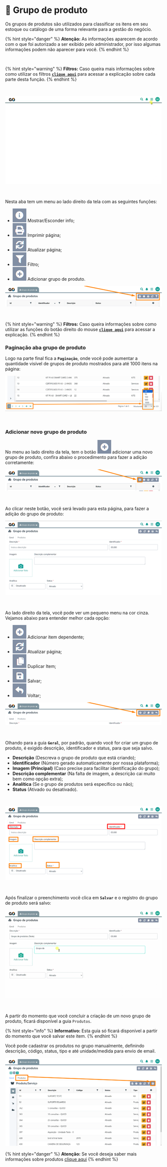 # 🧩 Grupo de produto

Os grupos de produtos são utilizados para classificar os itens em seu estoque ou catálogo de uma forma relevante para a gestão do negócio. 

{% hint style="danger" %}
**Atenção:** As informações aparecem de acordo com o que foi autorizado a ser exibido pelo administrador, por isso algumas informações podem não aparecer para você.
{% endhint %}

<br>

{% hint style="warning" %}
**Filtros:** Caso queira mais informações sobre como utilizar os filtros [**`clique aqui`**](/erp-v2/primeiro_acesso/filtros.md) para acessar a explicação sobre cada parte desta função.
{% endhint %}

<br>

![](/erp-v2/assets/funcionalidades/grupo_produto/aba_grupo_produto.gif)

<br>

Nesta aba tem um menu ao lado direito da tela com as seguintes funções:

- <img src="/erp-v2/assets/icon_exibir.png" alt="" data-size="line"> Mostrar/Esconder info;
- <img src="/erp-v2/assets/icon_imprimir.png" alt="" data-size="line"> Imprimir página;
- <img src="/erp-v2/assets/icon_atualizar.png" alt="" data-size="line"> Atualizar página;
- <img src="/erp-v2/assets/icon_filtro.png" alt="" data-size="line"> Filtro;
- <img src="/erp-v2/assets/icon_add.png" alt="" data-size="line"> Adicionar grupo de produto.

![](/erp-v2/assets/funcionalidades/grupo_produto/aba_grupo_produto_menu.png)

<br>

{% hint style="warning" %}
**Filtros:** Caso queira informações sobre como utilizar as funções do botão direito do mouse [**`clique aqui`**](/erp-v2/primeiro_acesso/filtros.md) para acessar a explicação.
{% endhint %}

### Paginação aba grupo de produto

Logo na parte final fica a **`Paginação`**, onde você pode aumentar a quantidade visível de grupos de produto mostrados para até 1000 itens na página:

![](/erp-v2/assets/funcionalidades/servicos/aba_servicos_paginacao.png)

<br>

### Adicionar novo grupo de produto

No menu ao lado direito da tela, tem o botão <img src="/erp-v2/assets/icon_add.png" alt="" data-size="line"> adicionar uma novo grupo de produto, confira abaixo o procedimento para fazer a adição corretamente:

![](/erp-v2/assets/funcionalidades/grupo_produto/aba_grupo_produto_add.png)

<br>

Ao clicar neste botão, você será levado para esta página, para fazer a adição do grupo de produto:

![](/erp-v2/assets/funcionalidades/grupo_produto/aba_grupo_produto_add_inicio.png)

<br>

Ao lado direito da tela, você pode ver um pequeno menu na cor cinza. Vejamos abaixo para entender melhor cada opção:

- <img src="/erp-v2/assets/icon_add.png" alt="" data-size="line"> Adicionar item dependente;
- <img src="/erp-v2/assets/icon_atualizar.png" alt="" data-size="line"> Atualizar página;
- <img src="/erp-v2/assets/icon_duplicar.png" alt="" data-size="line"> Duplicar Item;
- <img src="/erp-v2/assets/icon_salvar.png" alt="" data-size="line"> Salvar;
- <img src="/erp-v2/assets/icon_voltar.png" alt="" data-size="line"> Voltar;

![](/erp-v2/assets/funcionalidades/grupo_produto/aba_grupo_produto_add_menu.png)

<br>

Olhando para a guia **`Geral`**, por padrão, quando você for criar um grupo de produto, é exigido descrição, identificador e status, para que seja salvo. 

- **Descrição** (Descreva o grupo de produto que está criando);
- **Identificador** (Número gerado automaticamente por nossa plataforma);
- **Imagem (Principal)** (Caso precise para facilitar identificação do grupo);
- **Descrição complementar** (Na falta de imagem, a descrição cai muito bem como opção extra);
- **Analítica** (Se o grupo de produtos será específico ou não);
- **Status** (Ativado ou desativado).

<br>

![](/erp-v2/assets/funcionalidades/grupo_produto/aba_grupo_produto_add_produto_itens.png)

<br>

Após finalizar o preenchimento você clica em **`Salvar`** e o registro do grupo de produto será salvo:

![](/erp-v2/assets/funcionalidades/grupo_produto/aba_grupo_produto_add_produto_salvar.gif)

<br>

A partir do momento que você concluir a criação de um novo grupo de produto, ficará disponível a guia `Produtos`.

{% hint style="info" %}
**Informativo:** Esta guia só ficará disponível a partir do momento que você salvar este item.
{% endhint %}

Você pode cadastrar os produtos no grupo manualmente, definindo descrição, código, status, tipo e até unidade/medida para envio de email.

![](/erp-v2/assets/funcionalidades/grupo_produto/aba_grupo_produto_add_produto_guia_estoque.png)

{% hint style="danger" %}
**Atenção:** Se você deseja saber mais informações sobre produtos [clique aqui](/erp-v2/funcionalidades/produtos_servicos/produtos.md)
{% endhint %}

<br>